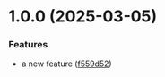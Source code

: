 # 1.0.0 (2025-03-05)


### Features

* a new feature ([f559d52](https://github.com/GRKurushin/git-extended/commit/f559d52263ff10b730109a2173db22660d8b8edb))



